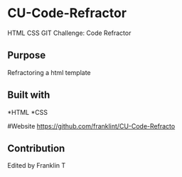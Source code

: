 # CU-Code-Refractor
HTML CSS GIT Challenge: Code Refractor

##  Purpose 
Refractoring a html template 

## Built with 
*HTML 
*CSS 

#Website 
https://github.com/franklint/CU-Code-Refracto

## Contribution 
Edited by Franklin T 

